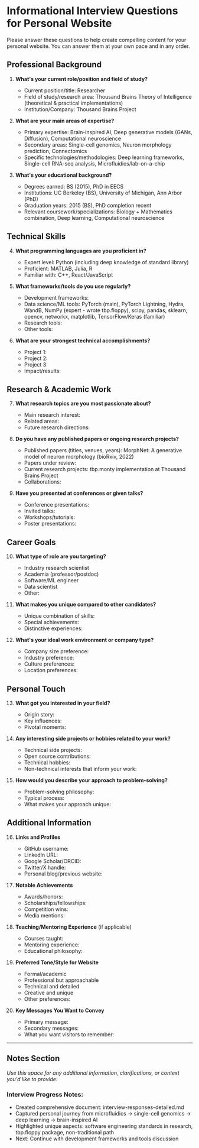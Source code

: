 # Informational Interview Questions for Personal Website

Please answer these questions to help create compelling content for your personal website. You can answer them at your own pace and in any order.

## Professional Background

1. **What's your current role/position and field of study?**
   - Current position/title: Researcher
   - Field of study/research area: Thousand Brains Theory of Intelligence (theoretical & practical implementations)
   - Institution/Company: Thousand Brains Project

2. **What are your main areas of expertise?**
   - Primary expertise: Brain-inspired AI, Deep generative models (GANs, Diffusion), Computational neuroscience
   - Secondary areas: Single-cell genomics, Neuron morphology prediction, Connectomics
   - Specific technologies/methodologies: Deep learning frameworks, Single-cell RNA-seq analysis, Microfluidics/lab-on-a-chip

3. **What's your educational background?**
   - Degrees earned: BS (2015), PhD in EECS
   - Institutions: UC Berkeley (BS), University of Michigan, Ann Arbor (PhD)
   - Graduation years: 2015 (BS), PhD completion recent
   - Relevant coursework/specializations: Biology + Mathematics combination, Deep learning, Computational neuroscience

## Technical Skills

4. **What programming languages are you proficient in?**
   - Expert level: Python (including deep knowledge of standard library)
   - Proficient: MATLAB, Julia, R
   - Familiar with: C++, React/JavaScript

5. **What frameworks/tools do you use regularly?**
   - Development frameworks:
   - Data science/ML tools: PyTorch (main), PyTorch Lightning, Hydra, WandB, NumPy (expert - wrote tbp.floppy), scipy, pandas, sklearn, opencv, networkx, matplotlib, TensorFlow/Keras (familiar)
   - Research tools:
   - Other tools:

6. **What are your strongest technical accomplishments?**
   - Project 1:
   - Project 2:
   - Project 3:
   - Impact/results:

## Research & Academic Work

7. **What research topics are you most passionate about?**
   - Main research interest:
   - Related areas:
   - Future research directions:

8. **Do you have any published papers or ongoing research projects?**
   - Published papers (titles, venues, years): MorphNet: A generative model of neuron morphology (bioRxiv, 2022)
   - Papers under review:
   - Current research projects: tbp.monty implementation at Thousand Brains Project
   - Collaborations:

9. **Have you presented at conferences or given talks?**
   - Conference presentations:
   - Invited talks:
   - Workshops/tutorials:
   - Poster presentations:

## Career Goals

10. **What type of role are you targeting?**
    - Industry research scientist
    - Academia (professor/postdoc)
    - Software/ML engineer
    - Data scientist
    - Other:

11. **What makes you unique compared to other candidates?**
    - Unique combination of skills:
    - Special achievements:
    - Distinctive experiences:

12. **What's your ideal work environment or company type?**
    - Company size preference:
    - Industry preference:
    - Culture preferences:
    - Location preferences:

## Personal Touch

13. **What got you interested in your field?**
    - Origin story:
    - Key influences:
    - Pivotal moments:

14. **Any interesting side projects or hobbies related to your work?**
    - Technical side projects:
    - Open source contributions:
    - Technical hobbies:
    - Non-technical interests that inform your work:

15. **How would you describe your approach to problem-solving?**
    - Problem-solving philosophy:
    - Typical process:
    - What makes your approach unique:

## Additional Information

16. **Links and Profiles**
    - GitHub username:
    - LinkedIn URL:
    - Google Scholar/ORCID:
    - Twitter/X handle:
    - Personal blog/previous website:

17. **Notable Achievements**
    - Awards/honors:
    - Scholarships/fellowships:
    - Competition wins:
    - Media mentions:

18. **Teaching/Mentoring Experience** (if applicable)
    - Courses taught:
    - Mentoring experience:
    - Educational philosophy:

19. **Preferred Tone/Style for Website**
    - Formal/academic
    - Professional but approachable
    - Technical and detailed
    - Creative and unique
    - Other preferences:

20. **Key Messages You Want to Convey**
    - Primary message:
    - Secondary messages:
    - What you want visitors to remember:

---

## Notes Section
*Use this space for any additional information, clarifications, or context you'd like to provide:*

### Interview Progress Notes:
- Created comprehensive document: interview-responses-detailed.md
- Captured personal journey from microfluidics → single-cell genomics → deep learning → brain-inspired AI
- Highlighted unique aspects: software engineering standards in research, tbp.floppy package, non-traditional path
- Next: Continue with development frameworks and tools discussion